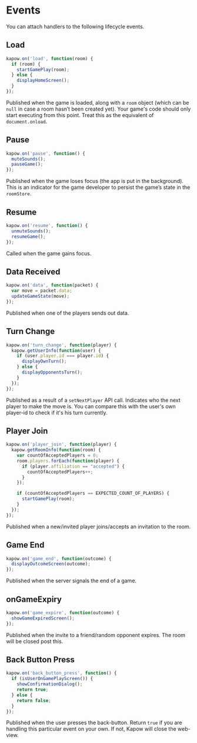 # Events
You can attach handlers to the following lifecycle events.
## Load
```javascript
kapow.on('load', function(room) {
  if (room) {
    startGamePlay(room);
  } else {
    displayHomeScreen();
  }
});
```
Published when the game is loaded, along with a `room` object (which can be `null` in case a room hasn’t been created yet).
Your game's code should only start executing from this point. Treat this as the equivalent of `document.onload`.

## Pause
```javascript
kapow.on('pause', function() {
  muteSounds();
  pauseGame();
});
```
Published when the game loses focus (the app is put in the background). This is an indicator for the game developer to persist the game’s state in the `roomStore`.

## Resume
```javascript
kapow.on('resume', function() {
  unmuteSounds();
  resumeGame();
});
```
Called when the game gains focus.

## Data Received
```javascript
kapow.on('data', function(packet) {
  var move = packet.data;
  updateGameState(move);
});
```
Published when one of the players sends out data.

## Turn Change
```javascript
kapow.on('turn_change', function(player) {
  kapow.getUserInfo(function(user) {
    if (user.player.id === player.id) {
      displayOwnTurn();
    } else {
      displayOpponentsTurn();
    }
  });
});
```
Published as a result of a `setNextPlayer` API call. Indicates who the next player to make the move is. You can compare this with the user's own player-id to check if it's his turn currently.

## Player Join
```javascript
kapow.on('player_join', function(player) {
  kapow.getRoomInfo(function(room) {
    var countOfAcceptedPlayers = 0;
    room.players.forEach(function(player) {
      if (player.affiliation == "accepted") {
        countOfAcceptedPlayers++;
      }
    });

    if (countOfAcceptedPlayers == EXPECTED_COUNT_OF_PLAYERS) {
      startGamePlay(room);
    }
  });
});
```
Published when a new/invited player joins/accepts an invitation to the room.

## Game End
```javascript
kapow.on('game_end', function(outcome) {
  displayOutcomeScreen(outcome);
});
```
Published when the server signals the end of a game.

## onGameExpiry
```javascript
kapow.on('game_expire', function(outcome) {
  showGameExpiredScreen();
});
```
Published when the invite to a friend/random opponent expires. The room will be closed post this.

## Back Button Press
```javascript
kapow.on('back_button_press', function() {
  if (isUserOnGamePlayScreen()) {
    showConfirmationDialog();
    return true;
  } else {
    return false;
  }
});
```
Published when the user presses the back-button. 
Return `true` if you are handling this particular event on your own. If not, Kapow will close the web-view.

